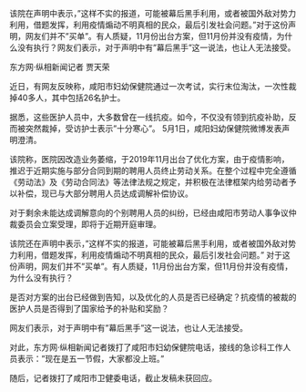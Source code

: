 该院在声明中表示，&#8221;这样不实的报道，可能被幕后黑手利用，或者被国外敌对势力利用，借题发挥，利用疫情煽动不明真相的民众，最后引发社会问题。&#8221;对于这份声明，网友们并不&#8221;买单&#8221;。有人质疑，11月份出台方案，但11月份并没有疫情，为什么没有执行？网友们表示，对于声明中有&#8221;幕后黑手&#8221;这一说法，也让人无法接受。

东方网·纵相新闻记者 贾天荣

近日，有网友反映称，咸阳市妇幼保健院通过一次考试，实行末位淘汰，一次性裁掉40多人，其中包括26名护士。

据悉，这些医护人员中，大多数曾在一线抗疫。如今，不仅没有领到抗疫补助，反而被突然裁掉，受访护士表示&#8221;十分寒心&#8221;。 5月1日，咸阳妇幼保健院微博发表声明澄清。

该院称，医院因改造业务萎缩，于2019年11月出台了优化方案，由于疫情影响，推迟于近期实施与部分合同到期的聘用人员终止劳动关系。在整个过程中完全遵循《劳动法》及《劳动合同法》等法律法规之规定，并积极在法律框架内给劳动者予以补偿，现已与大部分聘用人员达成调解补偿协议。

对于剩余未能达成调解意向的个别聘用人员的纠纷，已经由咸阳市劳动人事争议仲裁委员会立案受理，即将于近期开庭审理。

该院还在声明中表示，&#8221;这样不实的报道，可能被幕后黑手利用，或者被国外敌对势力利用，借题发挥，利用疫情煽动不明真相的民众，最后引发社会问题。&#8221; 对于这份声明，网友们并不&#8221;买单&#8221;。有人质疑，11月份出台方案，但11月份并没有疫情，为什么没有执行？

是否对方案的出台已经做到告知，以及优化的人员是否已经确定？抗疫情的被裁的医护人员是否得到了国家给予的补贴和奖励？

网友们表示，对于声明中有&#8221;幕后黑手&#8221;这一说法，也让人无法接受。

对此，东方网·纵相新闻记者拨打了咸阳市妇幼保健院电话，接线的急诊科工作人员表示：&#8221;现在是五一节假，大家都没上班。&#8221;

随后，记者拨打了咸阳市卫健委电话，截止发稿未获回应。


